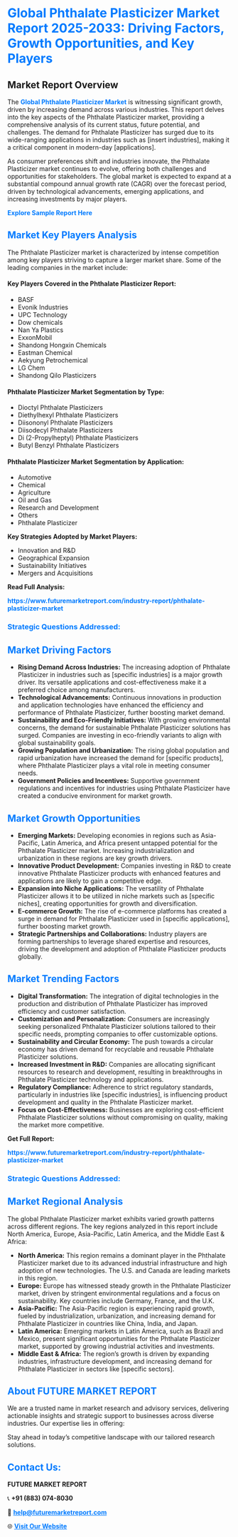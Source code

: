 <h1 style="color: #007BFF;">Global Phthalate Plasticizer Market Report 2025-2033: Driving Factors, Growth Opportunities, and Key Players</h1>

<section id="overview">
<h2>Market Report Overview</h2>
<p>The <a href="https://www.futuremarketreport.com/industry-report/phthalate-plasticizer-market" style="color: #007BFF; text-decoration: none;"><strong>Global Phthalate Plasticizer Market</strong></a> is witnessing significant growth, driven by increasing demand across various industries. This report delves into the key aspects of the Phthalate Plasticizer market, providing a comprehensive analysis of its current status, future potential, and challenges. The demand for Phthalate Plasticizer has surged due to its wide-ranging applications in industries such as [insert industries], making it a critical component in modern-day [applications].</p>
<p>As consumer preferences shift and industries innovate, the Phthalate Plasticizer market continues to evolve, offering both challenges and opportunities for stakeholders. The global market is expected to expand at a substantial compound annual growth rate (CAGR) over the forecast period, driven by technological advancements, emerging applications, and increasing investments by major players.</p>
</section>

<section id="overview">
<p><a href="https://www.futuremarketreport.com/request-sample/reportId=120299" style="color: #007BFF; text-decoration: none;"><strong>Explore Sample Report Here</strong></a></p>
</section>

<section id="key-players">
<h2 style="color: #007BFF;">Market Key Players Analysis</h2>
<p>The Phthalate Plasticizer market is characterized by intense competition among key players striving to capture a larger market share. Some of the leading companies in the market include:</p>
<h4>Key Players Covered in the Phthalate Plasticizer Report:</h4>
<ul><li>BASF</li><li>Evonik Industries</li><li>UPC Technology</li><li>Dow chemicals</li><li>Nan Ya Plastics</li><li>ExxonMobil</li><li>Shandong Hongxin Chemicals</li><li>Eastman Chemical</li><li>Aekyung Petrochemical</li><li>LG Chem</li><li>Shandong Qilo Plasticizers</li></ul>
<h4>Phthalate Plasticizer Market Segmentation by Type:</h4>
<ul><li>Dioctyl Phthalate Plasticizers</li><li>Diethylhexyl Phthalate Plasticizers</li><li>Diisononyl Phthalate Plasticizers</li><li>Diisodecyl Phthalate Plasticizers</li><li>Di (2-Propylheptyl) Phthalate Plasticizers</li><li>Butyl Benzyl Phthalate Plasticizers</li></ul>

<h4>Phthalate Plasticizer Market Segmentation by Application:</h4>
<ul><li>Automotive</li><li>Chemical</li><li>Agriculture</li><li>Oil and Gas</li><li>Research and Development</li><li>Others</li><li>Phthalate Plasticizer</li></ul>
<p><strong>Key Strategies Adopted by Market Players:</strong></p>
<ul>
<li>Innovation and R&D</li>
<li>Geographical Expansion</li>
<li>Sustainability Initiatives</li>
<li>Mergers and Acquisitions</li>
</ul>
</section>

<section>
<p><strong>Read Full Analysis: </strong></p><a href="https://www.futuremarketreport.com/industry-report/phthalate-plasticizer-market" style="color: #007BFF; text-decoration: none;"><strong>https://www.futuremarketreport.com/industry-report/phthalate-plasticizer-market</strong></a>
<h3 style="color: #007BFF;">Strategic Questions Addressed:</h3>
</section>

<section id="driving-factors">
<h2 style="color: #007BFF;">Market Driving Factors</h2>
<ul>
<li><strong>Rising Demand Across Industries:</strong> The increasing adoption of Phthalate Plasticizer in industries such as [specific industries] is a major growth driver. Its versatile applications and cost-effectiveness make it a preferred choice among manufacturers.</li>
<li><strong>Technological Advancements:</strong> Continuous innovations in production and application technologies have enhanced the efficiency and performance of Phthalate Plasticizer, further boosting market demand.</li>
<li><strong>Sustainability and Eco-Friendly Initiatives:</strong> With growing environmental concerns, the demand for sustainable Phthalate Plasticizer solutions has surged. Companies are investing in eco-friendly variants to align with global sustainability goals.</li>
<li><strong>Growing Population and Urbanization:</strong> The rising global population and rapid urbanization have increased the demand for [specific products], where Phthalate Plasticizer plays a vital role in meeting consumer needs.</li>
<li><strong>Government Policies and Incentives:</strong> Supportive government regulations and incentives for industries using Phthalate Plasticizer have created a conducive environment for market growth.</li>
</ul>
</section>

<section id="growth-opportunities">
<h2 style="color: #007BFF;">Market Growth Opportunities</h2>
<ul>
<li><strong>Emerging Markets:</strong> Developing economies in regions such as Asia-Pacific, Latin America, and Africa present untapped potential for the Phthalate Plasticizer market. Increasing industrialization and urbanization in these regions are key growth drivers.</li>
<li><strong>Innovative Product Development:</strong> Companies investing in R&D to create innovative Phthalate Plasticizer products with enhanced features and applications are likely to gain a competitive edge.</li>
<li><strong>Expansion into Niche Applications:</strong> The versatility of Phthalate Plasticizer allows it to be utilized in niche markets such as [specific niches], creating opportunities for growth and diversification.</li>
<li><strong>E-commerce Growth:</strong> The rise of e-commerce platforms has created a surge in demand for Phthalate Plasticizer used in [specific applications], further boosting market growth.</li>
<li><strong>Strategic Partnerships and Collaborations:</strong> Industry players are forming partnerships to leverage shared expertise and resources, driving the development and adoption of Phthalate Plasticizer products globally.</li>
</ul>
</section>

<section id="trending-factors">
<h2 style="color: #007BFF;">Market Trending Factors</h2>
<ul>
<li><strong>Digital Transformation:</strong> The integration of digital technologies in the production and distribution of Phthalate Plasticizer has improved efficiency and customer satisfaction.</li>
<li><strong>Customization and Personalization:</strong> Consumers are increasingly seeking personalized Phthalate Plasticizer solutions tailored to their specific needs, prompting companies to offer customizable options.</li>
<li><strong>Sustainability and Circular Economy:</strong> The push towards a circular economy has driven demand for recyclable and reusable Phthalate Plasticizer solutions.</li>
<li><strong>Increased Investment in R&D:</strong> Companies are allocating significant resources to research and development, resulting in breakthroughs in Phthalate Plasticizer technology and applications.</li>
<li><strong>Regulatory Compliance:</strong> Adherence to strict regulatory standards, particularly in industries like [specific industries], is influencing product development and quality in the Phthalate Plasticizer market.</li>
<li><strong>Focus on Cost-Effectiveness:</strong> Businesses are exploring cost-efficient Phthalate Plasticizer solutions without compromising on quality, making the market more competitive.</li>
</ul>
</section>

<section>
<p><strong>Get Full Report: </strong></p><a href="https://www.futuremarketreport.com/industry-report/phthalate-plasticizer-market" style="color: #007BFF; text-decoration: none;"><strong>https://www.futuremarketreport.com/industry-report/phthalate-plasticizer-market</strong></a>
<h3 style="color: #007BFF;">Strategic Questions Addressed:</h3>
</section>


<section id="regional-analysis">
<h2 style="color: #007BFF;">Market Regional Analysis</h2>
<p>The global Phthalate Plasticizer market exhibits varied growth patterns across different regions. The key regions analyzed in this report include North America, Europe, Asia-Pacific, Latin America, and the Middle East & Africa:</p>
<ul>
<li><strong>North America:</strong> This region remains a dominant player in the Phthalate Plasticizer market due to its advanced industrial infrastructure and high adoption of new technologies. The U.S. and Canada are leading markets in this region.</li>
<li><strong>Europe:</strong> Europe has witnessed steady growth in the Phthalate Plasticizer market, driven by stringent environmental regulations and a focus on sustainability. Key countries include Germany, France, and the U.K.</li>
<li><strong>Asia-Pacific:</strong> The Asia-Pacific region is experiencing rapid growth, fueled by industrialization, urbanization, and increasing demand for Phthalate Plasticizer in countries like China, India, and Japan.</li>
<li><strong>Latin America:</strong> Emerging markets in Latin America, such as Brazil and Mexico, present significant opportunities for the Phthalate Plasticizer market, supported by growing industrial activities and investments.</li>
<li><strong>Middle East & Africa:</strong> The region’s growth is driven by expanding industries, infrastructure development, and increasing demand for Phthalate Plasticizer in sectors like [specific sectors].</li>
</ul>
</section>

<footer>
<h2 style="color: #007BFF;">About FUTURE MARKET REPORT</h2>
<p>We are a trusted name in market research and advisory services, delivering actionable insights and strategic support to businesses across diverse industries. Our expertise lies in offering:</p>

<p>Stay ahead in today’s competitive landscape with our tailored research solutions.</p>

<h2 style="color: #007BFF;">Contact Us:</h2>
<p><strong>FUTURE MARKET REPORT</strong></p>
<p>📞 <strong>+91 (883) 074-8030</strong></p>
<p>📧 <strong><a href="mailto:help@futuremarketreport.com" style="color: #007BFF;">help@futuremarketreport.com</a></strong></p>
<p>🌐 <strong><a href="https://www.futuremarketreport.com/" style="color: #007BFF;">Visit Our Website</a></strong></p>
</footer>